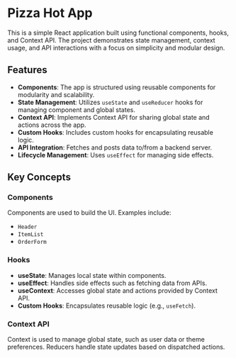 # Pizza Hot App

This is a simple React application built using functional components, hooks, and Context API. The project demonstrates state management, context usage, and API interactions with a focus on simplicity and modular design.

## Features

- **Components**: The app is structured using reusable components for modularity and scalability.
- **State Management**: Utilizes `useState` and `useReducer` hooks for managing component and global states.
- **Context API**: Implements Context API for sharing global state and actions across the app.
- **Custom Hooks**: Includes custom hooks for encapsulating reusable logic.
- **API Integration**: Fetches and posts data to/from a backend server.
- **Lifecycle Management**: Uses `useEffect` for managing side effects.

## Key Concepts

### Components

Components are used to build the UI. Examples include:

- `Header`
- `ItemList`
- `OrderForm`

### Hooks

- **useState**: Manages local state within components.
- **useEffect**: Handles side effects such as fetching data from APIs.
- **useContext**: Accesses global state and actions provided by Context API.
- **Custom Hooks**: Encapsulates reusable logic (e.g., `useFetch`).

### Context API

Context is used to manage global state, such as user data or theme preferences. Reducers handle state updates based on dispatched actions.
